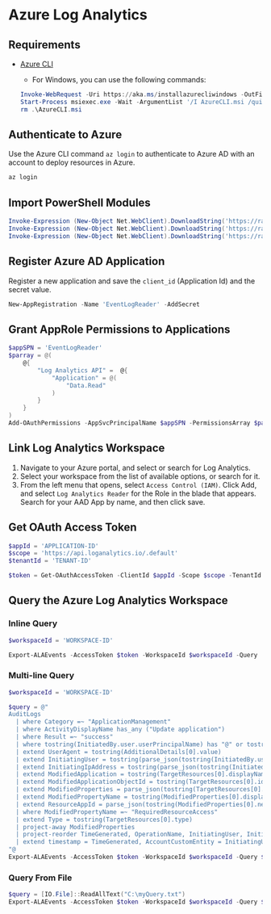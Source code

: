 # Azure Log Analytics

## Requirements

* [Azure CLI](https://docs.microsoft.com/en-us/cli/azure/install-azure-cli)
    * For Windows, you can use the following commands:

    ```PowerShell
    Invoke-WebRequest -Uri https://aka.ms/installazurecliwindows -OutFile .\AzureCLI.msi
    Start-Process msiexec.exe -Wait -ArgumentList '/I AzureCLI.msi /quiet'
    rm .\AzureCLI.msi
    ```

## Authenticate to Azure

Use the Azure CLI command `az login` to authenticate to Azure AD with an account to deploy resources in Azure.

```PowerShell
az login
```

## Import PowerShell Modules

```PowerShell
Invoke-Expression (New-Object Net.WebClient).DownloadString('https://raw.githubusercontent.com/OTRF/Security-Datasets/master/scripts/misc/New-AppRegistration.ps1')
Invoke-Expression (New-Object Net.WebClient).DownloadString('https://raw.githubusercontent.com/OTRF/Security-Datasets/master/scripts/data-collectors/Export-ALAM365DEvents.ps1')
Invoke-Expression (New-Object Net.WebClient).DownloadString('https://raw.githubusercontent.com/OTRF/Security-Datasets/master/scripts/misc/Add-OAuthPermissions.ps1')
```

## Register Azure AD Application

Register a new application and save the `client_id` (Application Id) and the secret value.

```PowerShell
New-AppRegistration -Name 'EventLogReader' -AddSecret
```

## Grant AppRole Permissions to Applications

```PowerShell
$appSPN = 'EventLogReader'
$parray = @(
    @{
        "Log Analytics API" =  @{
            "Application" = @(
                "Data.Read"
            )
        }
    }
)
Add-OAuthPermissions -AppSvcPrincipalName $appSPN -PermissionsArray $parray -verbose
```

## Link Log Analytics Workspace
1. Navigate to your Azure portal, and select or search for Log Analytics.
2. Select your workspace from the list of available options, or search for it.
3. From the left menu that opens, select `Access Control (IAM)`. Click Add, and select `Log Analytics Reader` for the Role in the blade that appears. Search for your AAD App by name, and then click save.

## Get OAuth Access Token

```PowerShell
$appId = 'APPLICATION-ID'
$scope = 'https://api.loganalytics.io/.default'
$tenantId = 'TENANT-ID'

$token = Get-OAuthAccessToken -ClientId $appId -Scope $scope -TenantId $tenantId -GrantType client_credentials -AppSecret $secret -Verbose
```

## Query the Azure Log Analytics Workspace

### Inline Query

```PowerShell
$workspaceId = 'WORKSPACE-ID'

Export-ALAEvents -AccessToken $token -WorkspaceId $workspaceId -Query 'AuditLogs | limit 10' -verbose
```

### Multi-line Query

```PowerShell
$workspaceId = 'WORKSPACE-ID'

$query = @"
AuditLogs
  | where Category =~ "ApplicationManagement"
  | where ActivityDisplayName has_any ("Update application")
  | where Result =~ "success"
  | where tostring(InitiatedBy.user.userPrincipalName) has "@" or tostring(InitiatedBy.app.displayName) has "@"
  | extend UserAgent = tostring(AdditionalDetails[0].value)
  | extend InitiatingUser = tostring(parse_json(tostring(InitiatedBy.user)).userPrincipalName)
  | extend InitiatingIpAddress = tostring(parse_json(tostring(InitiatedBy.user)).ipAddress)
  | extend ModifiedApplication = tostring(TargetResources[0].displayName)
  | extend ModifiedApplicationObjectId = tostring(TargetResources[0].id)
  | extend ModifiedProperties = parse_json(tostring(TargetResources[0].modifiedProperties))
  | extend ModifiedPropertyName = tostring(ModifiedProperties[0].displayName)
  | extend ResourceAppId = parse_json(tostring(ModifiedProperties[0].newValue))[0].ResourceAppId
  | where ModifiedPropertyName =~ "RequiredResourceAccess"
  | extend Type = tostring(TargetResources[0].type)
  | project-away ModifiedProperties
  | project-reorder TimeGenerated, OperationName, InitiatingUser, InitiatingIpAddress, UserAgent, ModifiedApplication, ModifiedApplicationObjectId, CorrelationId, TenantId
  | extend timestamp = TimeGenerated, AccountCustomEntity = InitiatingUser, IPCustomEntity = InitiatingIpAddress
"@
Export-ALAEvents -AccessToken $token -WorkspaceId $workspaceId -Query $query -verbose
```

### Query From File

```PowerShell
$query = [IO.File]::ReadAllText("C:\myQuery.txt")
Export-ALAEvents -AccessToken $token -WorkspaceId $workspaceId -Query $query -verbose
```